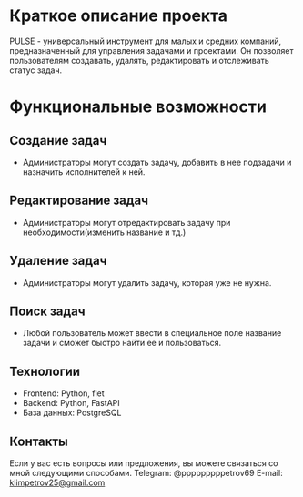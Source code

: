 # Краткое описание проекта
PULSE - универсальный инструмент для малых и средних компаний, предназначенный для управления задачами и проектами. Он позволяет пользователям создавать, удалять, редактировать и отслеживать статус задач.
# Функциональные возможности
## Создание задач 
- Администраторы могут создать задачу, добавить в нее подзадачи и назначить исполнителей к ней.
## Редактирование задач
- Администраторы могут отредактировать задачу при необходимости(изменить название и тд.)
## Удаление задач
- Администраторы могут удалить задачу, которая уже не нужна.
## Поиск задач
- Любой пользователь может ввести в специальное поле название задачи и сможет быстро найти ее и пользоваться.

## Технологии
 - Frontend: Python, flet
 - Backend: Python, FastAPI
 - База данных: PostgreSQL

## Контакты 
Если у вас есть вопросы или предложения, вы можете связаться со мной следующими способами. 
Telegram: @pppppppppetrov69
E-mail: klimpetrov25@gmail.com
